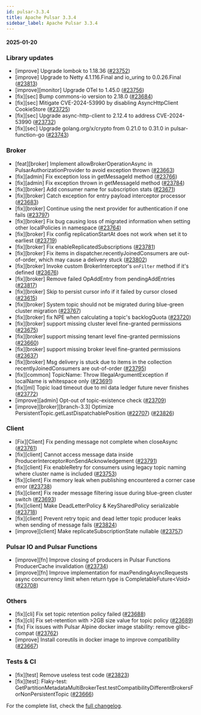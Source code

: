 ```yaml
---
id: pulsar-3.3.4
title: Apache Pulsar 3.3.4
sidebar_label: Apache Pulsar 3.3.4
---
```


#### 2025-01-20

### Library updates

- [improve] Upgrade lombok to 1.18.36 ([#23752](https://github.com/apache/pulsar/pull/23752))
- [improve] Upgrade to Netty 4.1.116.Final and io_uring to 0.0.26.Final ([#23813](https://github.com/apache/pulsar/pull/23813))
- [improve][monitor] Upgrade OTel to 1.45.0 ([#23756](https://github.com/apache/pulsar/pull/23756))
- [fix][sec] Bump commons-io version to 2.18.0 ([#23684](https://github.com/apache/pulsar/pull/23684))
- [fix][sec] Mitigate CVE-2024-53990 by disabling AsyncHttpClient CookieStore ([#23725](https://github.com/apache/pulsar/pull/23725))
- [fix][sec] Upgrade async-http-client to 2.12.4 to address CVE-2024-53990 ([#23732](https://github.com/apache/pulsar/pull/23732))
- [fix][sec] Upgrade golang.org/x/crypto from 0.21.0 to 0.31.0 in pulsar-function-go ([#23743](https://github.com/apache/pulsar/pull/23743))

### Broker

- [feat][broker] Implement allowBrokerOperationAsync in PulsarAuthorizationProvider to avoid exception thrown ([#23663](https://github.com/apache/pulsar/pull/23663))
- [fix][admin] Fix exception loss in getMessageId method ([#23766](https://github.com/apache/pulsar/pull/23766))
- [fix][admin] Fix exception thrown in getMessageId method ([#23784](https://github.com/apache/pulsar/pull/23784))
- [fix][broker] Add consumer name for subscription stats ([#23671](https://github.com/apache/pulsar/pull/23671))
- [fix][broker] Catch exception for entry payload interceptor processor ([#23683](https://github.com/apache/pulsar/pull/23683))
- [fix][broker] Continue using the next provider for authentication if one fails ([#23797](https://github.com/apache/pulsar/pull/23797))
- [fix][broker] Fix bug causing loss of migrated information when setting other localPolicies in namespace ([#23764](https://github.com/apache/pulsar/pull/23764))
- [fix][broker] Fix config replicationStartAt does not work when set it to earliest ([#23719](https://github.com/apache/pulsar/pull/23719))
- [fix][broker] Fix enableReplicatedSubscriptions ([#23781](https://github.com/apache/pulsar/pull/23781))
- [fix][broker] Fix items in dispatcher.recentlyJoinedConsumers are out-of-order, which may cause a delivery stuck ([#23802](https://github.com/apache/pulsar/pull/23802))
- [fix][broker] Invoke custom BrokerInterceptor's `onFilter` method if it's defined ([#23676](https://github.com/apache/pulsar/pull/23676))
- [fix][broker] Remove failed OpAddEntry from pendingAddEntries ([#23817](https://github.com/apache/pulsar/pull/23817))
- [fix][broker] Skip to persist cursor info if it failed by cursor closed ([#23615](https://github.com/apache/pulsar/pull/23615))
- [fix][broker] System topic should not be migrated during blue-green cluster migration ([#23767](https://github.com/apache/pulsar/pull/23767))
- [fix][broker] fix NPE when calculating a topic's backlogQuota ([#23720](https://github.com/apache/pulsar/pull/23720))
- [fix][broker] support missing cluster level fine-granted permissions ([#23675](https://github.com/apache/pulsar/pull/23675))
- [fix][broker] support missing tenant level fine-granted permissions ([#23660](https://github.com/apache/pulsar/pull/23660))
- [fix][broker] support missing broker level fine-granted permissions ([#23637](https://github.com/apache/pulsar/pull/23637))
- [fix][broker] Msg delivery is stuck due to items in the collection recentlyJoinedConsumers are out-of-order ([#23795](https://github.com/apache/pulsar/pull/23795))
- [fix][common] TopicName: Throw IllegalArgumentException if localName is whitespace only ([#23691](https://github.com/apache/pulsar/pull/23691))
- [fix][ml] Topic load timeout due to ml data ledger future never finishes ([#23772](https://github.com/apache/pulsar/pull/23772))
- [improve][admin] Opt-out of topic-existence check ([#23709](https://github.com/apache/pulsar/pull/23709))
- [improve][broker][branch-3.3] Optimize PersistentTopic.getLastDispatchablePosition ([#22707](https://github.com/apache/pulsar/pull/22707)) ([#23826](https://github.com/apache/pulsar/pull/23826))

### Client

- [Fix][Client] Fix pending message not complete when closeAsync ([#23761](https://github.com/apache/pulsar/pull/23761))
- [fix][client] Cannot access message data inside ProducerInterceptor#onSendAcknowledgement ([#23791](https://github.com/apache/pulsar/pull/23791))
- [fix][client] Fix enableRetry for consumers using legacy topic naming where cluster name is included ([#23753](https://github.com/apache/pulsar/pull/23753))
- [fix][client] Fix memory leak when publishing encountered a corner case error ([#23738](https://github.com/apache/pulsar/pull/23738))
- [fix][client] Fix reader message filtering issue during blue-green cluster switch ([#23693](https://github.com/apache/pulsar/pull/23693))
- [fix][client] Make DeadLetterPolicy & KeySharedPolicy serializable ([#23718](https://github.com/apache/pulsar/pull/23718))
- [fix][client] Prevent retry topic and dead letter topic producer leaks when sending of message fails ([#23824](https://github.com/apache/pulsar/pull/23824))
- [improve][client] Make replicateSubscriptionState nullable ([#23757](https://github.com/apache/pulsar/pull/23757))

### Pulsar IO and Pulsar Functions

- [improve][fn] Improve closing of producers in Pulsar Functions ProducerCache invalidation ([#23734](https://github.com/apache/pulsar/pull/23734))
- [improve][fn] Improve implementation for maxPendingAsyncRequests async concurrency limit when return type is CompletableFuture&lt;Void&gt; ([#23708](https://github.com/apache/pulsar/pull/23708))

### Others

- [fix][cli] Fix set topic retention policy failed ([#23688](https://github.com/apache/pulsar/pull/23688))
- [fix][cli] Fix set-retention with >2GB size value for topic policy ([#23689](https://github.com/apache/pulsar/pull/23689))
- [fix] Fix issues with Pulsar Alpine docker image stability: remove glibc-compat  ([#23762](https://github.com/apache/pulsar/pull/23762))
- [improve] Install coreutils in docker image to improve compatibility ([#23667](https://github.com/apache/pulsar/pull/23667))

### Tests & CI

- [fix][test] Remove useless test code ([#23823](https://github.com/apache/pulsar/pull/23823))
- [fix][test]: Flaky-test: GetPartitionMetadataMultiBrokerTest.testCompatibilityDifferentBrokersForNonPersistentTopic ([#23666](https://github.com/apache/pulsar/pull/23666))

For the complete list, check the [full changelog](https://github.com/apache/pulsar/compare/v3.3.3...v3.3.4).